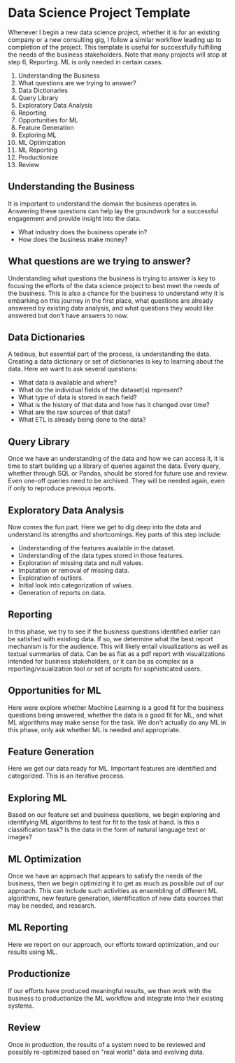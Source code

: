 # Data Science Project Template

Whenever I begin a new data science project, whether it is for an existing company or a new consulting gig, I follow a similar workflow leading up to completion of the project.  This template is useful for successfully fulfilling the needs of the business stakeholders.  Note that many projects will stop at step 6, Reporting.  ML is only needed in certain cases.

1. Understanding the Business
2. What questions are we trying to answer?
3. Data Dictionaries
4. Query Library
5. Exploratory Data Analysis
6. Reporting
7. Opportunities for ML
8. Feature Generation
9. Exploring ML
10. ML Optimization
11. ML Reporting
12. Productionize
13. Review

## Understanding the Business

It is important to understand the domain the business operates in.  Answering these questions can help lay the groundwork for a successful engagement and provide insight into the data.

- What industry does the business operate in?
- How does the business make money?

## What questions are we trying to answer?

Understanding what questions the business is trying to answer is key to focusing the efforts of the data science project to best meet the needs of the business.  This is also a chance for the business to understand why it is embarking on this journey in the first place, what questions are already answered by existing data analysis, and what questions they would like answered but don't have answers to now.

## Data Dictionaries

A tedious, but essential part of the process, is understanding the data.  Creating a data dictionary or set of dictionaries is key to learning about the data.  Here we want to ask several questions:

- What data is available and where?
- What do the individual fields of the dataset(s) represent?
- What type of data is stored in each field?
- What is the history of that data and how has it changed over time?
- What are the raw sources of that data?
- What ETL is already being done to the data?

## Query Library

Once we have an understanding of the data and how we can access it, it is time to start building up a library of queries against the data.  Every query, whether through SQL or Pandas, should be stored for future use and review.  Even one-off queries need to be archived.  They will be needed again, even if only to reproduce previous reports.

## Exploratory Data Analysis

Now comes the fun part.  Here we get to dig deep into the data and understand its strengths and shortcomings.  Key parts of this step include:

- Understanding of the features available in the dataset.
- Understanding of the data types stored in those features.
- Exploration of missing data and null values.
- Imputation or removal of missing data.
- Exploration of outliers.
- Initial look into categorization of values.
- Generation of reports on data.

## Reporting

In this phase, we try to see if the business questions identified earlier can be satisfied with existing data.  If so, we determine what the best report mechanism is for the audience.  This will likely entail visualizations as well as textual summaries of data.  Can be as flat as a pdf report with visualizations intended for business stakeholders, or it can be as complex as a reporting/visualization tool or set of scripts for sophisticated users.

## Opportunities for ML

Here were explore whether Machine Learning is a good fit for the business questions being answered, whether the data is a good fit for ML, and what ML algorithms may make sense for the task.  We don't actually do any ML in this phase, only ask whether ML is needed and appropriate.

## Feature Generation

Here we get our data ready for ML.  Important features are identified and categorized.  This is an iterative process.

## Exploring ML

Based on our feature set and business questions, we begin exploring and identifying ML algorithms to test for fit to the task at hand.  Is this a classification task?  Is the data in the form of natural language text or images?

## ML Optimization

Once we have an approach that appears to satisfy the needs of the business, then we begin optimizing it to get as much as possible out of our approach.  This can include such activities as ensembling of different ML algorithms, new feature generation, identification of new data sources that may be needed, and research.

## ML Reporting

Here we report on our approach, our efforts toward optimization, and our results using ML.  

## Productionize

If our efforts have produced meaningful results, we then work with the business to productionize the ML workflow and integrate into their existing systems.  

## Review

Once in production, the results of a system need to be reviewed and possibly re-optimized based on "real world" data and evolving data.


